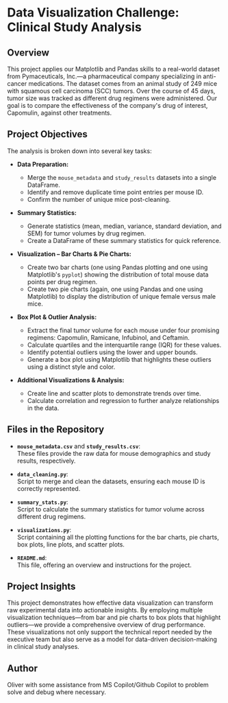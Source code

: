 # Data Visualization Challenge: Clinical Study Analysis

## Overview

This project applies our Matplotlib and Pandas skills to a real-world dataset from Pymaceuticals, Inc.—a pharmaceutical company specializing in anti-cancer medications. The dataset comes from an animal study of 249 mice with squamous cell carcinoma (SCC) tumors. Over the course of 45 days, tumor size was tracked as different drug regimens were administered. Our goal is to compare the effectiveness of the company's drug of interest, Capomulin, against other treatments.

## Project Objectives

The analysis is broken down into several key tasks:

- **Data Preparation:**  
  - Merge the `mouse_metadata` and `study_results` datasets into a single DataFrame.
  - Identify and remove duplicate time point entries per mouse ID.
  - Confirm the number of unique mice post-cleaning.

- **Summary Statistics:**  
  - Generate statistics (mean, median, variance, standard deviation, and SEM) for tumor volumes by drug regimen.
  - Create a DataFrame of these summary statistics for quick reference.

- **Visualization – Bar Charts & Pie Charts:**  
  - Create two bar charts (one using Pandas plotting and one using Matplotlib's `pyplot`) showing the distribution of total mouse data points per drug regimen.
  - Create two pie charts (again, one using Pandas and one using Matplotlib) to display the distribution of unique female versus male mice.

- **Box Plot & Outlier Analysis:**  
  - Extract the final tumor volume for each mouse under four promising regimens: Capomulin, Ramicane, Infubinol, and Ceftamin.
  - Calculate quartiles and the interquartile range (IQR) for these values.
  - Identify potential outliers using the lower and upper bounds.
  - Generate a box plot using Matplotlib that highlights these outliers using a distinct style and color.

- **Additional Visualizations & Analysis:**  
  - Create line and scatter plots to demonstrate trends over time.
  - Calculate correlation and regression to further analyze relationships in the data.

## Files in the Repository

- **`mouse_metadata.csv`** and **`study_results.csv`**:  
  These files provide the raw data for mouse demographics and study results, respectively.

- **`data_cleaning.py`**:  
  Script to merge and clean the datasets, ensuring each mouse ID is correctly represented.

- **`summary_stats.py`**:  
  Script to calculate the summary statistics for tumor volume across different drug regimens.

- **`visualizations.py`**:  
  Script containing all the plotting functions for the bar charts, pie charts, box plots, line plots, and scatter plots.

- **`README.md`**:  
  This file, offering an overview and instructions for the project.

## Project Insights

This project demonstrates how effective data visualization can transform raw experimental data into actionable insights. By employing multiple visualization techniques—from bar and pie charts to box plots that highlight outliers—we provide a comprehensive overview of drug performance. These visualizations not only support the technical report needed by the executive team but also serve as a model for data-driven decision-making in clinical study analyses.

## Author

Oliver with some assistance from MS Copilot/Github Copilot to problem solve and debug where necessary. 